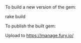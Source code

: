 To build a new version of the gem:

rake build

To publish the built gem:

Upload to https://manage.fury.io/

